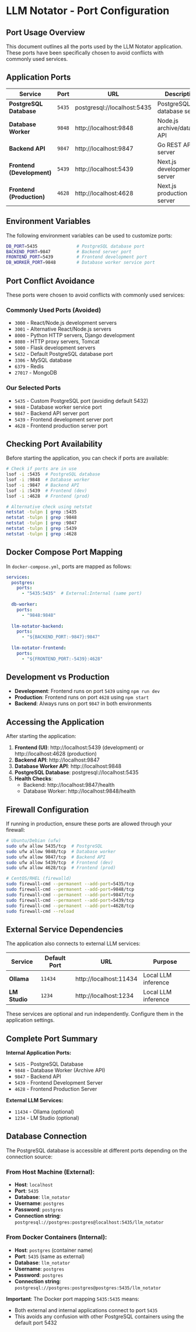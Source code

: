 # LLM Notator - Port Configuration

## Port Usage Overview

This document outlines all the ports used by the LLM Notator application. These ports have been specifically chosen to avoid conflicts with commonly used services.

## Application Ports

| Service | Port | URL | Description |
|---------|------|-----|-------------|
| **PostgreSQL Database** | `5435` | postgresql://localhost:5435 | PostgreSQL database server |
| **Database Worker** | `9848` | http://localhost:9848 | Node.js archive/database API |
| **Backend API** | `9847` | http://localhost:9847 | Go REST API server |
| **Frontend (Development)** | `5439` | http://localhost:5439 | Next.js development server |
| **Frontend (Production)** | `4628` | http://localhost:4628 | Next.js production server |

## Environment Variables

The following environment variables can be used to customize ports:

```bash
DB_PORT=5435               # PostgreSQL database port
BACKEND_PORT=9847          # Backend server port
FRONTEND_PORT=5439         # Frontend development port
DB_WORKER_PORT=9848        # Database worker service port
```

## Port Conflict Avoidance

These ports were chosen to avoid conflicts with commonly used services:

### Commonly Used Ports (Avoided)
- `3000` - React/Node.js development servers
- `3001` - Alternative React/Node.js servers
- `8000` - Python HTTP servers, Django development
- `8080` - HTTP proxy servers, Tomcat
- `5000` - Flask development servers
- `5432` - Default PostgreSQL database port
- `3306` - MySQL database
- `6379` - Redis
- `27017` - MongoDB

### Our Selected Ports
- `5435` - Custom PostgreSQL port (avoiding default 5432)
- `9848` - Database worker service port
- `9847` - Backend API server port
- `5439` - Frontend development server port
- `4628` - Frontend production server port

## Checking Port Availability

Before starting the application, you can check if ports are available:

```bash
# Check if ports are in use
lsof -i :5435  # PostgreSQL database
lsof -i :9848  # Database worker
lsof -i :9847  # Backend API
lsof -i :5439  # Frontend (dev)
lsof -i :4628  # Frontend (prod)

# Alternative check using netstat
netstat -tulpn | grep :5435
netstat -tulpn | grep :9848
netstat -tulpn | grep :9847
netstat -tulpn | grep :5439
netstat -tulpn | grep :4628
```

## Docker Compose Port Mapping

In `docker-compose.yml`, ports are mapped as follows:

```yaml
services:
  postgres:
    ports:
      - "5435:5435"  # External:Internal (same port)
  
  db-worker:
    ports:
      - "9848:9848"
  
  llm-notator-backend:
    ports:
      - "${BACKEND_PORT:-9847}:9847"
  
  llm-notator-frontend:
    ports:
      - "${FRONTEND_PORT:-5439}:4628"
```

## Development vs Production

- **Development**: Frontend runs on port `5439` using `npm run dev`
- **Production**: Frontend runs on port `4628` using `npm start`
- **Backend**: Always runs on port `9847` in both environments

## Accessing the Application

After starting the application:

1. **Frontend (UI)**: http://localhost:5439 (development) or http://localhost:4628 (production)
2. **Backend API**: http://localhost:9847
3. **Database Worker API**: http://localhost:9848
4. **PostgreSQL Database**: postgresql://localhost:5435
5. **Health Checks**: 
   - Backend: http://localhost:9847/health
   - Database Worker: http://localhost:9848/health

## Firewall Configuration

If running in production, ensure these ports are allowed through your firewall:

```bash
# Ubuntu/Debian (ufw)
sudo ufw allow 5435/tcp  # PostgreSQL
sudo ufw allow 9848/tcp  # Database worker
sudo ufw allow 9847/tcp  # Backend API
sudo ufw allow 5439/tcp  # Frontend (dev)
sudo ufw allow 4628/tcp  # Frontend (prod)

# CentOS/RHEL (firewalld)
sudo firewall-cmd --permanent --add-port=5435/tcp
sudo firewall-cmd --permanent --add-port=9848/tcp
sudo firewall-cmd --permanent --add-port=9847/tcp
sudo firewall-cmd --permanent --add-port=5439/tcp
sudo firewall-cmd --permanent --add-port=4628/tcp
sudo firewall-cmd --reload
```

## External Service Dependencies

The application also connects to external LLM services:

| Service | Default Port | URL | Purpose |
|---------|-------------|-----|---------|
| **Ollama** | `11434` | http://localhost:11434 | Local LLM inference |
| **LM Studio** | `1234` | http://localhost:1234 | Local LLM inference |

These services are optional and run independently. Configure them in the application settings.

## Complete Port Summary

**Internal Application Ports:**
- `5435` - PostgreSQL Database
- `9848` - Database Worker (Archive API)
- `9847` - Backend API
- `5439` - Frontend Development Server
- `4628` - Frontend Production Server

**External LLM Services:**
- `11434` - Ollama (optional)
- `1234` - LM Studio (optional)

## Database Connection

The PostgreSQL database is accessible at different ports depending on the connection source:

### From Host Machine (External):
- **Host**: `localhost`
- **Port**: `5435`
- **Database**: `llm_notator`
- **Username**: `postgres`
- **Password**: `postgres`
- **Connection string**: `postgresql://postgres:postgres@localhost:5435/llm_notator`

### From Docker Containers (Internal):
- **Host**: `postgres` (container name)
- **Port**: `5435` (same as external)
- **Database**: `llm_notator`
- **Username**: `postgres`
- **Password**: `postgres`
- **Connection string**: `postgresql://postgres:postgres@postgres:5435/llm_notator`

**Important**: The Docker port mapping `5435:5435` means:
- Both external and internal applications connect to port `5435`
- This avoids any confusion with other PostgreSQL containers using the default port 5432 
